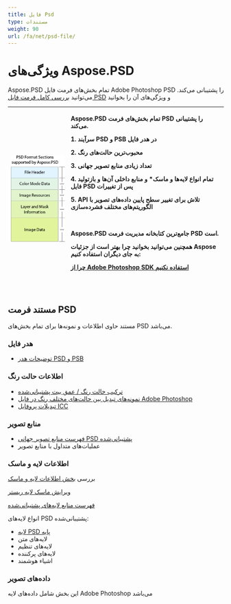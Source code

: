 ```yaml
---
title: فایل Psd
type: مستندات
weight: 90
url: /fa/net/psd-file/
---
```


# **ویژگی‌های Aspose.PSD**
Aspose.PSD تمام بخش‌های فرمت فایل Adobe Photoshop PSD را پشتیبانی می‌کند. می‌توانید [بررسی کامل فرمت فایل PSD](/psd/fa/net/psd-format-overview/) و ویژگی‌های آن را بخوانید

|![todo:image_alt_text](psd-file_1.png)|<p>Aspose.PSD تمام بخش‌های فرمت PSD را پشتیبانی می‌کند.</p><p>1. سرآیند PSD و PSB در هدر فایل</p><p>2. محبوب‌ترین حالت‌های رنگ</p><p>3. تعداد زیادی منابع تصویر جهانی</p><p>4. تمام انواع لایه‌ها و ماسک* و منابع داخلی آن‌ها و بازتولید فایل PSD پس از تغییرات</p><p>5. API تلاش برای تغییر سطح پایین داده‌های تصویر با الگوریتم‌های مختلف فشرده‌سازی</p><p> </p><p>Aspose.PSD جامع‌ترین کتابخانه مدیریت فرمت PSD است.</p><p>همچنین می‌توانید بخوانید چرا بهتر است از جزئیات Aspose به جای دیگران استفاده کنیم:</p><p>[چرا از Adobe Photoshop SDK استفاده نکنیم](/psd/fa/net/why-not-adobe-photoshop-sdk-html/)</p><p> </p>|
| :- | :- |
## **مستند فرمت PSD**
مستند حاوی اطلاعات و نمونه‌ها برای تمام بخش‌های PSD می‌باشد.
### **هدر فایل**
- [توضیحات هدر PSD و PSB](/psd/fa/net/psd-and-psb-file-header/)
### **اطلاعات حالت رنگ**
- [ترکیب حالت رنگ / عمق بیت پشتیبانی‌شده](/psd/fa/net/supported-combination-of-color-modes-and-bit-depth-in-psd/)
- [نمونه‌های تبدیل بین حالت‌های مختلف رنگ در فایل Adobe Photoshop](/psd/fa/net/psd-convert-between-different-color-modes/)
- [تبدیلات پروفایل ICC](https://docs.aspose.com/display/psdjava/Color+Space+Conversion+for+JPEG+through+ICC+Profiles)
### **منابع تصویر**
- [فهرست منابع تصویر جهانی PSD پشتیبانی‌شده](/psd/fa/net/list-of-the-supported-psd-global-image-resources/)
- عملیات‌های متداول با منابع تصویر
### **اطلاعات لایه و ماسک**
بررسی [بخش اطلاعات لایه و ماسک](/psd/fa/net/layers-and-mask-information-section-html/)

[ویرایش ماسک لایه ریستر](/psd/fa/net/editing-raster-layer-masks-in-psd-file-via-api/)

[فهرست منابع لایه‌های پشتیبانی‌شده](/psd/fa/net/list-of-psd-layer-resources/)

انواع لایه‌های PSD پشتیبانی‌شده:

- [لایه PSD پایه](/psd/fa/net/psd-layer/)
- لایه‌های متن
- لایه‌های تنظیم
- لایه‌های پرکننده
- اشیاء هوشمند
### **داده‌های تصویر**
این بخش شامل داده‌های لایه Adobe Photoshop می‌باشد

